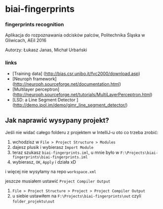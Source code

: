 # biai-fingerprints
### fingerprints recognition
Aplikacja do rozpoznawania odcisków palców, Politechnika Śląska w Gliwicach, AEiI 2016

Autorzy: Łukasz Janas, Michał Urbański

### links
* [Training data] (http://bias.csr.unibo.it/fvc2000/download.asp)
* [Neuroph framework] (http://neuroph.sourceforge.net/documentation.html)
* [Multilayer perceptron] (http://neuroph.sourceforge.net/tutorials/MultiLayerPerceptron.html)
* [LSD: a Line Segment Detector ] (http://demo.ipol.im/demo/gjmr_line_segment_detector/)

## Jak naprawić wysypany projekt?
Jeśli nie widać całego folderu z projektem w IntelliJ-u oto co trzeba zrobić:

1) wchodzisz w `File > Project Structure > Modules`
2) dajesz plusik i wybierasz `Import Module`
3) teraz szukasz `biai-fingerprints.iml`, u mnie było w `F:\Projects\biai-fingerprints\biai-fingerprints.iml`
 4) wybierasz, `OK`, `Apply` i działa xD
 
 i więcej nie wysyłamy na repo `workspace.xml`
 
 jeszcze musiałem ustawić `Project Compiler Output`
 
 1) `File > Project Structure > Project > Project Compiler Output`
 2) u siebie ustawiłem na `F:\Projects\biai-fingerprints\out`
     czyli `folder_projektu\out`
     

